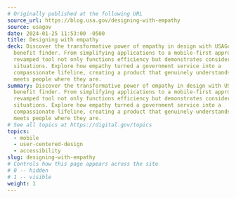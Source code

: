 ```yaml
---
# Originally published at the following URL
source_url: https://blog.usa.gov/designing-with-empathy
source: usagov
date: 2024-01-25 11:53:00 -0500
title: Designing with empathy
deck: Discover the transformative power of empathy in design with USAGov’s
  benefit finder. From simplifying applications to a mobile-first approach, the
  revamped tool not only functions efficiency but demonstrates consideration for users in challenging
  situations. Explore how empathy turned a government service into a
  compassionate lifeline, creating a product that genuinely understands and
  meets people where they are.
summary: Discover the transformative power of empathy in design with USAGov’s
  benefit finder. From simplifying applications to a mobile-first approach, the
  revamped tool not only functions efficiency but demonstrates consideration for users in challenging
  situations. Explore how empathy turned a government service into a
  compassionate lifeline, creating a product that genuinely understands and
  meets people where they are.
# See all topics at https://digital.gov/topics
topics:
  - mobile
  - user-centered-design
  - accessibility
slug: designing-with-empathy
# Controls how this page appears across the site
# 0 -- hidden
# 1 -- visible
weight: 1
---
```

